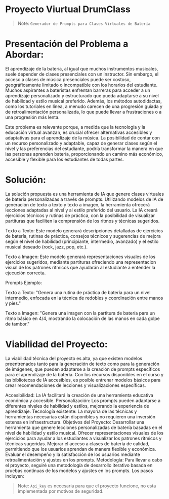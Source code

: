 # Proyecto Viurtual DrumClass 
> Note: `Generador de Prompts para Clases Virtuales de Batería`

# Presentación del Problema a Abordar:
El aprendizaje de la batería, al igual que muchos instrumentos musicales, suele depender de clases presenciales con un instructor. Sin embargo, el acceso a clases de música presenciales puede ser costoso, geográficamente limitado o incompatible con los horarios del estudiante. Muchos aspirantes a bateristas enfrentan barreras para acceder a un aprendizaje personalizado y estructurado que pueda adaptarse a su nivel de habilidad y estilo musical preferido. Además, los métodos autodidactas, como los tutoriales en línea, a menudo carecen de una progresión guiada y de retroalimentación personalizada, lo que puede llevar a frustraciones o a una progresión más lenta.

Este problema es relevante porque, a medida que la tecnología y la educación virtual avanzan, es crucial ofrecer alternativas accesibles y adaptativas para el aprendizaje de la música. La posibilidad de contar con un recurso personalizado y adaptable, capaz de generar clases según el nivel y las preferencias del estudiante, podría transformar la manera en que las personas aprenden batería, proporcionando un camino más económico, accesible y flexible para los estudiantes de todas partes.

# Solución:
La solución propuesta es una herramienta de IA que genere clases virtuales de batería personalizadas a través de prompts. Utilizando modelos de IA de generación de texto a texto y texto a imagen, la herramienta ofrecerá lecciones adaptadas al nivel y al estilo preferido del usuario. La IA creará ejercicios técnicos y rutinas de práctica, con la posibilidad de visualizar partituras que faciliten la comprensión de los ritmos y técnicas sugeridos.

Texto a Texto: Este modelo generará descripciones detalladas de ejercicios de batería, rutinas de práctica, consejos técnicos y sugerencias de mejora según el nivel de habilidad (principiante, intermedio, avanzado) y el estilo musical deseado (rock, jazz, pop, etc.).

Texto a Imagen: Este modelo generará representaciones visuales de los ejercicios sugeridos, mediante partituras ofreciendo una representacion visual de los patrones rítmicos que ayudarán al estudiante a entender la ejecución correcta.

Prompts Ejemplo:

Texto a Texto: "Genera una rutina de práctica de batería para un nivel intermedio, enfocada en la técnica de redobles y coordinación entre manos y pies."

Texto a Imagen: "Genera una imagen con la partitura de batería para un ritmo básico en 4/4, mostrando la colocación de las manos en cada golpe de tambor."

# Viabilidad del Proyecto:
La viabilidad técnica del proyecto es alta, ya que existen modelos preentrenados tanto para la generación de texto como para la generación de imágenes, que pueden adaptarse a la creación de prompts específicos para el aprendizaje de la batería. Con los recursos disponibles en el curso y las bibliotecas de IA accesibles, es posible entrenar modelos básicos para crear recomendaciones de lecciones y visualizaciones específicas.


Accesibilidad: La IA facilitará la creación de una herramienta educativa económica y accesible.
Personalización: Los prompts pueden adaptarse a diferentes niveles de habilidad y estilos, mejorando la experiencia de aprendizaje.
Tecnología existente: La mayoría de las técnicas y herramientas necesarias están disponibles y no requieren una inversión extensa en infraestructura.
Objetivos del Proyecto:
Desarrollar una herramienta que genere lecciones personalizadas de batería basadas en el nivel de habilidad y estilo musical.
Ofrecer representaciones visuales de los ejercicios para ayudar a los estudiantes a visualizar los patrones rítmicos y técnicas sugeridas.
Mejorar el acceso a clases de batería de calidad, permitiendo que los usuarios aprendan de manera flexible y económica.
Evaluar el desempeño y la satisfacción de los usuarios mediante retroalimentación y ajustes en los prompts.
Metodología:
Para llevar a cabo el proyecto, seguiré una metodología de desarrollo iterativo basada en pruebas continuas de los modelos y ajustes en los prompts. Los pasos incluyen:

> Note: `Api_key` es necesaria para que el proyecto funcione, no esta implementada por motivos de seguridad.

